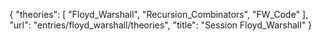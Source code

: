 {
    "theories": [
        "Floyd_Warshall",
        "Recursion_Combinators",
        "FW_Code"
    ],
    "url": "entries/floyd_warshall/theories",
    "title": "Session Floyd_Warshall"
}